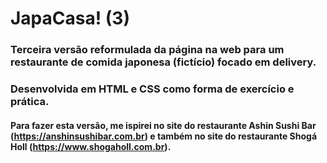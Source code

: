 # JapaCasa! (3)

### Terceira versão reformulada da página na web para um restaurante de comida japonesa (fictício) focado em delivery.
### Desenvolvida em HTML e CSS como forma de exercício e prática.
#### Para fazer esta versão, me ispirei no site do restaurante Ashin Sushi Bar (https://anshinsushibar.com.br) e também no site do restaurante Shogá Holl (https://www.shogaholl.com.br).